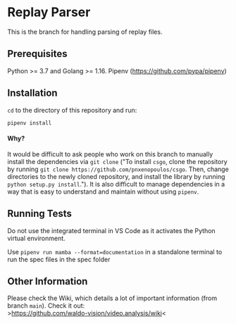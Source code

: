 # Replay Parser

This is the branch for handling parsing of replay files. 

## Prerequisites

Python >= 3.7 and Golang >= 1.16.
Pipenv (https://github.com/pypa/pipenv)

## Installation

`cd` to the directory of this repository and run:

`pipenv install`

#### Why?

It would be difficult to ask people who work on this branch to manually install the dependencies via `git clone` ("To install `csgo`, clone the repository by running `git clone https://github.com/pnxenopoulos/csgo`. Then, change directories to the newly cloned repository, and install the library by running `python setup.py install`."). It is also difficult to manage dependencies in a way that is easy to understand and maintain without using `pipenv`.

## Running Tests

Do not use the integrated terminal in VS Code as it activates the Python virtual environment.

Use `pipenv run mamba --format=documentation` in a standalone terminal to run the spec files in the spec folder

## Other Information

Please check the Wiki, which details a lot of important information (from branch `main`). Check it out:<br>
\>https://github.com/waldo-vision/video.analysis/wiki<
